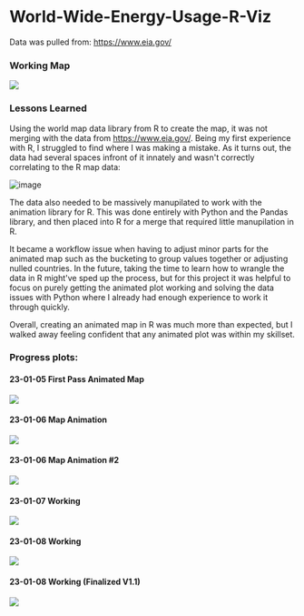 # World-Wide-Energy-Usage-R-Viz

Data was pulled from: https://www.eia.gov/

### Working Map

![](https://github.com/zdiam/World-Wide-Energy-Usage-R-Viz/blob/main/Animated%20Plots%20Progress%20Track/23-01-08%20Final%20Working%20V1.1)

### Lessons Learned

Using the world map data library from R to create the map, it was not merging with the data from https://www.eia.gov/. Being my first experience with R, I struggled to find where I was making a mistake. As it turns out, the data had several spaces infront of it innately and wasn't correctly correlating to the R map data:

![image](https://user-images.githubusercontent.com/120227829/215296252-e021cd96-bab6-4340-b5fe-1f1a563f0044.png)

The data also needed to be massively manupilated to work with the animation library for R. This was done entirely with Python and the Pandas library, and then placed into R for a merge that required little manupilation in R. 

It became a workflow issue when having to adjust minor parts for the animated map such as the bucketing to group values together or adjusting nulled countries. In the future, taking the time to learn how to wrangle the data in R might've sped up the process, but for this project it was helpful to focus on purely getting the animated plot working and solving the data issues with Python where I already had enough experience to work it through quickly.

Overall, creating an animated map in R was much more than expected, but I walked away feeling confident that any animated plot was within my skillset. 

### Progress plots:

#### 23-01-05 First Pass Animated Map


![](https://github.com/zdiam/World-Wide-Energy-Usage-R-Viz/blob/main/Animated%20Plots%20Progress%20Track/First%20Pass%20Animated%20Map.gif)


#### 23-01-06 Map Animation


![](https://github.com/zdiam/World-Wide-Energy-Usage-R-Viz/blob/main/Animated%20Plots%20Progress%20Track/23-01-06%20Map%20Animation.gif)


#### 23-01-06 Map Animation #2


![](https://github.com/zdiam/World-Wide-Energy-Usage-R-Viz/blob/main/Animated%20Plots%20Progress%20Track/23-01-06%20Map%20Animation2.gif)


#### 23-01-07 Working


![](https://github.com/zdiam/World-Wide-Energy-Usage-R-Viz/blob/main/Animated%20Plots%20Progress%20Track/23-01-07%20Working.gif)


#### 23-01-08 Working


![](https://github.com/zdiam/World-Wide-Energy-Usage-R-Viz/blob/main/Animated%20Plots%20Progress%20Track/23-01-08%20Working.gif)


#### 23-01-08 Working (Finalized V1.1)


![](https://github.com/zdiam/World-Wide-Energy-Usage-R-Viz/blob/main/Animated%20Plots%20Progress%20Track/23-01-08%20Final%20Working%20V1.1)



